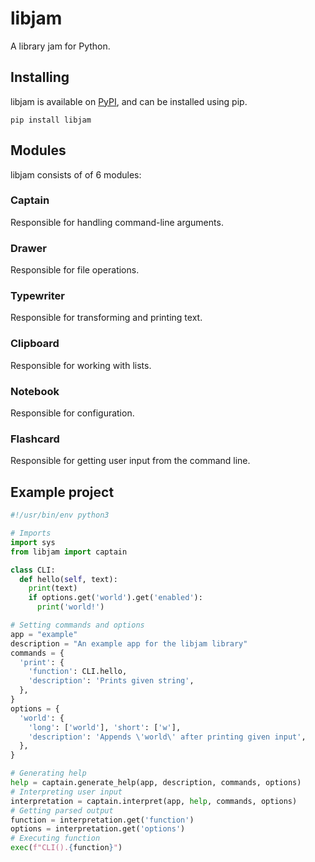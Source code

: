 # libjam
A library jam for Python.

## Installing
libjam is available on [PyPI](https://pypi.org/project/libjam/), and can be installed using pip.
```
pip install libjam
```

## Modules
libjam consists of of 6 modules:

### Captain
Responsible for handling command-line arguments.

### Drawer
Responsible for file operations.

### Typewriter
Responsible for transforming and printing text.

### Clipboard
Responsible for working with lists.

### Notebook
Responsible for configuration.

### Flashcard
Responsible for getting user input from the command line.

## Example project
```python
#!/usr/bin/env python3

# Imports
import sys
from libjam import captain

class CLI:
  def hello(self, text):
    print(text)
    if options.get('world').get('enabled'):
      print('world!')

# Setting commands and options
app = "example"
description = "An example app for the libjam library"
commands = {
  'print': {
    'function': CLI.hello,
    'description': 'Prints given string',
  },
}
options = {
  'world': {
    'long': ['world'], 'short': ['w'],
    'description': 'Appends \'world\' after printing given input',
  },
}

# Generating help
help = captain.generate_help(app, description, commands, options)
# Interpreting user input
interpretation = captain.interpret(app, help, commands, options)
# Getting parsed output
function = interpretation.get('function')
options = interpretation.get('options')
# Executing function
exec(f"CLI().{function}")
```
